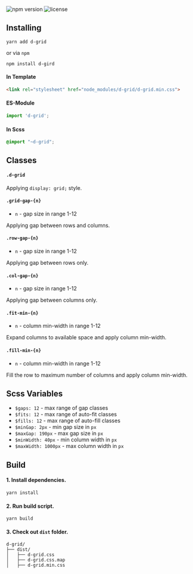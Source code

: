 ![npm version](https://badge.fury.io/js/d-grid.svg)
![license](https://img.shields.io/badge/license-mit-blue.svg)

## Installing

```
yarn add d-grid
```
or via `npm`
```
npm install d-gird
```

#### In Template

```html
<link rel="stylesheet" href="node_modules/d-grid/d-grid.min.css">
```

#### ES-Module

```javascript
import 'd-grid';
```

#### In Scss

```scss
@import "~d-grid";
```

## Classes

#### `.d-grid`

Applying `display: grid;` style.

#### `.grid-gap-{n}`

- `n` - gap size in range 1-12  

Applying gap between rows and columns.

#### `.row-gap-{n}`

- `n` - gap size in range 1-12  

Applying gap between rows only.

#### `.col-gap-{n}`

- `n` - gap size in range 1-12 

Applying gap between columns only.

#### `.fit-min-{n}`

- `n` - column min-width in range 1-12 

Expand columns to available space and apply column min-width.


#### `.fill-min-{n}`

- `n` - column min-width in range 1-12 

Fill the row to maximum number of columns and apply column min-width.

## Scss Variables

- `$gaps: 12` - max range of gap classes
- `$fits: 12` - max range of auto-fit classes
- `$fills: 12` - max range of auto-fill classes
- `$minGap: 2px` - min gap size in `px`
- `$maxGap: 190px` - max gap size in `px`
- `$minWidth: 40px` - min column width in `px`
- `$maxWidth: 1000px` - max column width in `px`

## Build

#### 1. Install dependencies.

```
yarn install
```

#### 2. Run build script.

```
yarn build
```

#### 3. Check out `dist` folder.

```text
d-grid/
├── dist/
│   ├── d-grid.css
│   ├── d-grid.css.map
│   ├── d-grid.min.css
```
